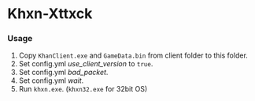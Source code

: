 Khxn-Xttxck
============

### Usage

1. Copy `KhanClient.exe` and `GameData.bin` from client folder to this folder.
2. Set config.yml *use_client_version* to `true`.
3. Set config.yml *bad_packet*.
4. Set config.yml *wait*.
5. Run `khxn.exe`. (`khxn32.exe` for 32bit OS)